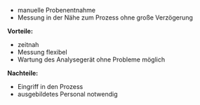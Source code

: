 - manuelle Probenentnahme
- Messung in der Nähe zum Prozess ohne große Verzögerung

**Vorteile:**
- zeitnah
- Messung flexibel
- Wartung des Analysegerät ohne Probleme möglich

**Nachteile:**
- Eingriff in den Prozess
- ausgebildetes Personal notwendig